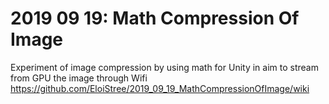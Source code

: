 # 2019 09 19: Math Compression Of Image
Experiment of image compression by using math for Unity in aim to stream from GPU the image through Wifi
https://github.com/EloiStree/2019_09_19_MathCompressionOfImage/wiki
